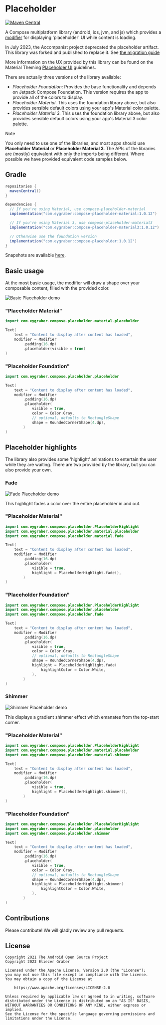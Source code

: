 # Placeholder

[![Maven Central](https://img.shields.io/maven-central/v/com.eygraber/compose-placeholder)](https://search.maven.org/search?q=g:com.eygraber+a:compose-placeholder)

A Compose multiplatform library (android, ios, jvm, and js) which provides a [modifier][modifier] for displaying 'placeholder' UI while content is loading.

In July 2023, the Accompanist project deprecated the placeholder artifact. This library was forked and published to replace it. See [the migration guide](https://github.com/eygraber/compose-placeholder/wiki/Accompanist-Migration-Guide)

More information on the UX provided by this library can be found on the Material Theming [Placeholder UI](https://material.io/design/communication/launch-screen.html#placeholder-ui) guidelines.

There are actually three versions of the library available:

* *Placeholder Foundation*: Provides the base functionality and depends on Jetpack Compose Foundation. This version requires the app to provide all of the colors to display.
* *Placeholder Material*. This uses the foundation library above, but also provides sensible default colors using your app's Material color palette.
* *Placeholder Material 3*. This uses the foundation library above, but also provides sensible default colors using your app's Material 3 color palette.

> [!NOTE]
You only need to use one of the libraries, and most apps should use **Placeholder Material** or **Placeholder Material 3**. The APIs of the libraries are (mostly) equivalent with only the imports being different. Where possible we have provided equivalent code samples below.

## Gradle

```gradle
repositories {
  mavenCentral()
}

dependencies {
  // If you're using Material, use compose-placeholder-material
  implementation("com.eygraber:compose-placeholder-material:1.0.12")

  // If you're using Material 3, use compose-placeholder-material3
  implementation("com.eygraber:compose-placeholder-material3:1.0.12")

  // Otherwise use the foundation version
  implementation("com.eygraber:compose-placeholder:1.0.12")
}
```

Snapshots are available [here](https://central.sonatype.org/publish/publish-portal-snapshots/#consuming-via-gradle).

## Basic usage

At the most basic usage, the modifier will draw a shape over your composable content, filled with the provided color.

![Basic Placeholder demo](https://github.com/eygraber/compose-placeholder/blob/master/docs/res/basic.jpg?raw=true)

### "Placeholder Material"

  ```kotlin
  import com.eygraber.compose.placeholder.material.placeholder

  Text(
      text = "Content to display after content has loaded",
      modifier = Modifier
          .padding(16.dp)
          .placeholder(visible = true)
  )
  ```

### "Placeholder Foundation"

  ```kotlin
  import com.eygraber.compose.placeholder.placeholder

  Text(
      text = "Content to display after content has loaded",
      modifier = Modifier
          .padding(16.dp)
          .placeholder(
              visible = true,
              color = Color.Gray,
              // optional, defaults to RectangleShape
              shape = RoundedCornerShape(4.dp),
          )
  )
  ```

## Placeholder highlights

The library also provides some 'highlight' animations to entertain the user while they are waiting. There are two provided by the library, but you can also provide your own.

### Fade

![Fade Placeholder demo](https://github.com/eygraber/compose-placeholder/blob/master/docs/res/fade.gif?raw=true)

This highlight fades a color over the entire placeholder in and out.

### "Placeholder Material"

  ```kotlin
  import com.eygraber.compose.placeholder.PlaceholderHighlight
  import com.eygraber.compose.placeholder.material.placeholder
  import com.eygraber.compose.placeholder.material.fade

  Text(
      text = "Content to display after content has loaded",
      modifier = Modifier
          .padding(16.dp)
          .placeholder(
              visible = true,
              highlight = PlaceholderHighlight.fade(),
          )
  )
  ```

### "Placeholder Foundation"

  ```kotlin
  import com.eygraber.compose.placeholder.PlaceholderHighlight
  import com.eygraber.compose.placeholder.placeholder
  import com.eygraber.compose.placeholder.fade

  Text(
      text = "Content to display after content has loaded",
      modifier = Modifier
          .padding(16.dp)
          .placeholder(
              visible = true,
              color = Color.Gray,
              // optional, defaults to RectangleShape
              shape = RoundedCornerShape(4.dp),
              highlight = PlaceholderHighlight.fade(
                  highlightColor = Color.White,
              ),
          )
  )
  ```

### Shimmer

![Shimmer Placeholder demo](https://github.com/eygraber/compose-placeholder/blob/master/docs/res/shimmer.gif?raw=true)

This displays a gradient shimmer effect which emanates from the top-start corner.

### "Placeholder Material"

  ```kotlin
  import com.eygraber.compose.placeholder.PlaceholderHighlight
  import com.eygraber.compose.placeholder.material.placeholder
  import com.eygraber.compose.placeholder.material.shimmer

  Text(
      text = "Content to display after content has loaded",
      modifier = Modifier
          .padding(16.dp)
          .placeholder(
              visible = true,
              highlight = PlaceholderHighlight.shimmer(),
          )
  )
  ```

### "Placeholder Foundation"

  ```kotlin
  import com.eygraber.compose.placeholder.PlaceholderHighlight
  import com.eygraber.compose.placeholder.placeholder
  import com.eygraber.compose.placeholder.shimmer

  Text(
      text = "Content to display after content has loaded",
      modifier = Modifier
          .padding(16.dp)
          .placeholder(
              visible = true,
              color = Color.Gray,
              // optional, defaults to RectangleShape
              shape = RoundedCornerShape(4.dp),
              highlight = PlaceholderHighlight.shimmer(
                  highlightColor = Color.White,
              ),
          )
  )
  ```

## Contributions

Please contribute! We will gladly review any pull requests.

## License

```
Copyright 2021 The Android Open Source Project
Copyright 2023 Eliezer Graber
 
Licensed under the Apache License, Version 2.0 (the "License");
you may not use this file except in compliance with the License.
You may obtain a copy of the License at

    https://www.apache.org/licenses/LICENSE-2.0

Unless required by applicable law or agreed to in writing, software
distributed under the License is distributed on an "AS IS" BASIS,
WITHOUT WARRANTIES OR CONDITIONS OF ANY KIND, either express or implied.
See the License for the specific language governing permissions and
limitations under the License.
```

[modifier]: https://developer.android.com/reference/kotlin/androidx/compose/ui/Modifier
